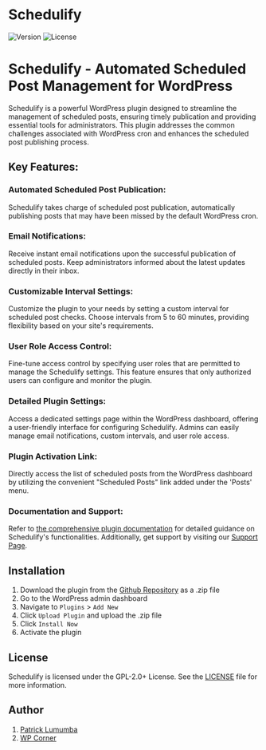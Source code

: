 # Schedulify

![Version](https://img.shields.io/badge/version-1.0.0-blue)
![License](https://img.shields.io/badge/license-GPL--2.0%2B-green)

# Schedulify - Automated Scheduled Post Management for WordPress

Schedulify is a powerful WordPress plugin designed to streamline the management of scheduled posts, ensuring timely publication 
and providing essential tools for administrators. This plugin addresses the common challenges associated with WordPress cron 
and enhances the scheduled post publishing process.

## Key Features:

### Automated Scheduled Post Publication:

Schedulify takes charge of scheduled post publication, automatically publishing posts that may have been missed by the default WordPress cron.

### Email Notifications:

Receive instant email notifications upon the successful publication of scheduled posts. Keep administrators informed about the latest updates directly in their inbox.

### Customizable Interval Settings:

Customize the plugin to your needs by setting a custom interval for scheduled post checks. Choose intervals from 5 to 60 minutes, providing flexibility based on your site's requirements.

### User Role Access Control:

Fine-tune access control by specifying user roles that are permitted to manage the Schedulify settings. This feature ensures that only authorized users can configure and monitor the plugin.

### Detailed Plugin Settings:

Access a dedicated settings page within the WordPress dashboard, offering a user-friendly interface for configuring Schedulify. Admins can easily manage email notifications, custom intervals, and user role access.

### Plugin Activation Link:

Directly access the list of scheduled posts from the WordPress dashboard by utilizing the convenient "Scheduled Posts" link added under the 'Posts' menu.

### Documentation and Support:

Refer to [the comprehensive plugin documentation](https://wpcorner.co/docs/schedulify/) for detailed guidance on Schedulify's functionalities. Additionally, get support by visiting our [Support Page](https://wpcorner.co/contact).

## Installation

1. Download the plugin from the [Github Repository](https://github.com/lumumbapl/Schedulify) as a .zip file
2. Go to the WordPress admin dashboard
3. Navigate to `Plugins` > `Add New`
4. Click `Upload Plugin` and upload the .zip file
5. Click `Install Now`
6. Activate the plugin

## License

Schedulify is licensed under the GPL-2.0+ License. See the [LICENSE](http://www.gnu.org/licenses/gpl-2.0.txt) file for more information.

## Author

1. [Patrick Lumumba](https://github.com/lumumbapl)
2. [WP Corner](https://github.com/wpcorner)

